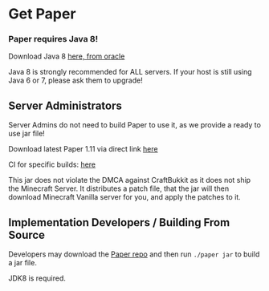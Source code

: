 Get Paper
====================
### Paper requires Java 8!
Download Java 8 [here, from oracle](http://www.oracle.com/technetwork/java/javase/downloads/jdk8-downloads-2133151.html)

Java 8 is strongly recommended for ALL servers. If your host is still using Java 6 or 7, please ask them to upgrade!

## Server Administrators
Server Admins do not need to build Paper to use it, as we provide a ready to use jar file!

Download latest Paper 1.11 via direct link [here](https://paperclip.emc.gs)

CI for specific builds: [here](https://ci.destroystokyo.com/job/PaperSpigot/)

This jar does not violate the DMCA against CraftBukkit as it does not ship the Minecraft Server. It distributes a patch file, that the jar will then download Minecraft Vanilla server for you, and apply the patches to it.

## Implementation Developers / Building From Source
Developers may download the [Paper repo](https://paperdev.emc.gs) and then run `./paper jar` to build a jar file.

JDK8 is required.
